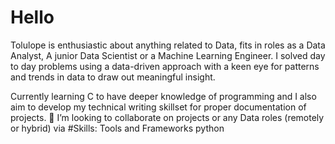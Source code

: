 # Hello
Tolulope is enthusiastic about anything related to Data, fits in roles as a Data Analyst, A junior Data Scientist or a Machine Learning Engineer. I solved day to day problems using a data-driven approach with a keen eye for patterns and trends in data to draw out meaningful insight.

Currently learning C to have deeper knowledge of programming and I also aim to develop my technical writing skillset for proper documentation of projects.
👯 I’m looking to collaborate on projects or any Data roles (remotely or hybrid) via
#Skills: Tools and Frameworks
python
